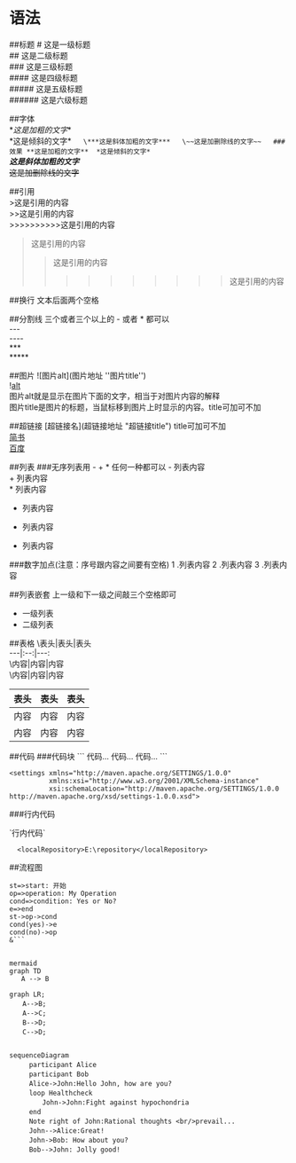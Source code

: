# 语法

##标题
\# 这是一级标题  
\## 这是二级标题  
\### 这是三级标题  
\#### 这是四级标题  
\##### 这是五级标题  
\###### 这是六级标题  

##字体  
\**这是加粗的文字**  
\*这是倾斜的文字*`  
\***这是斜体加粗的文字***  
\~~这是加删除线的文字~~  
###效果
**这是加粗的文字** 
*这是倾斜的文字*`  
***这是斜体加粗的文字***  
~~这是加删除线的文字~~   

##引用  
\>这是引用的内容  
\>>这是引用的内容  
\>>>>>>>>>>这是引用的内容  

>这是引用的内容  
>>这是引用的内容  
>>>>>>>>>>这是引用的内容  

##换行
文本后面两个空格  

##分割线
三个或者三个以上的 - 或者 * 都可以  
\---  
\----  
\***  
\*****  

##图片
\![图片alt](图片地址 ''图片title'')  
\![alt](url "titile")  
图片alt就是显示在图片下面的文字，相当于对图片内容的解释  
图片title是图片的标题，当鼠标移到图片上时显示的内容。title可加可不加  

##超链接
\[超链接名](超链接地址 "超链接title")
title可加可不加  
[简书](http://jianshu.com)  
[百度](http://baidu.com)  

##列表
###无序列表用 - + * 任何一种都可以
\- 列表内容  
\+ 列表内容  
\* 列表内容  

- 列表内容  
+ 列表内容  
* 列表内容  

###数字加点(注意：序号跟内容之间要有空格)
1 .列表内容
2 .列表内容
3 .列表内容

##列表嵌套
上一级和下一级之间敲三个空格即可  

* 一级列表
* 二级列表

##表格
\表头|表头|表头  
\---|:--:|---:  
\内容|内容|内容  
\内容|内容|内容  

表头|表头|表头
---|:--:|---:
内容|内容|内容
内容|内容|内容

##代码
###代码块
\```
代码...
  代码...
  代码...
\```

```
<settings xmlns="http://maven.apache.org/SETTINGS/1.0.0"
          xmlns:xsi="http://www.w3.org/2001/XMLSchema-instance"
          xsi:schemaLocation="http://maven.apache.org/SETTINGS/1.0.0 http://maven.apache.org/xsd/settings-1.0.0.xsd">
```

###行内代码

\`行内代码`

`  <localRepository>E:\repository</localRepository>`

##流程图

```flow
st=>start: 开始
op=>operation: My Operation
cond=>condition: Yes or No?
e=>end
st->op->cond
cond(yes)->e
cond(no)->op
&```


mermaid
graph TD
   A --> B

graph LR;  
　　A-->B;    
　　A-->C;  
　　B-->D;  
　　C-->D;  


sequenceDiagram
　　　participant Alice
　　　participant Bob
　　　Alice->John:Hello John, how are you?
　　　loop Healthcheck
　　　　　John->John:Fight against hypochondria
　　　end
　　　Note right of John:Rational thoughts <br/>prevail...
　　　John-->Alice:Great!
　　　John->Bob: How about you?
　　　Bob-->John: Jolly good!

